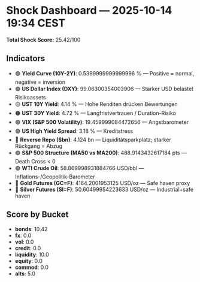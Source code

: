 # Shock Dashboard — 2025-10-14 19:34 CEST
**Total Shock Score:** 25.42/100

## Indicators
- 🟢 **Yield Curve (10Y-2Y)**: 0.5399999999999996 % — Positive = normal, negative = inversion
- 🟢 **US Dollar Index (DXY)**: 99.06300354003906  — Starker USD belastet Risikoassets
- 🟡 **UST 10Y Yield**: 4.14 % — Hohe Renditen drücken Bewertungen
- 🟠 **UST 30Y Yield**: 4.72 % — Langfristvertrauen / Duration-Risiko
- 🟢 **VIX (S&P 500 Volatility)**: 19.459999084472656  — Angstbarometer
- 🟢 **US High Yield Spread**: 3.18 % — Kreditstress
- 🔴 **Reverse Repo ($bn)**: 4.124 bn — Liquiditätsparkplatz; starker Rückgang = Abzug
- 🟢 **S&P 500 Structure (MA50 vs MA200)**: 488.9143432617184 pts — Death Cross < 0
- 🟢 **WTI Crude Oil**: 58.869998931884766 USD/bbl — Inflations-/Geopolitik-Barometer
- 🔴 **Gold Futures (GC=F)**: 4164.2001953125 USD/oz — Safe haven proxy
- 🔴 **Silver Futures (SI=F)**: 50.60499954223633 USD/oz — Industrial+safe haven

## Score by Bucket
- **bonds**: 10.42
- **fx**: 0.0
- **vol**: 0.0
- **credit**: 0.0
- **liquidity**: 10.0
- **equity**: 0.0
- **commod**: 0.0
- **alts**: 5.0
